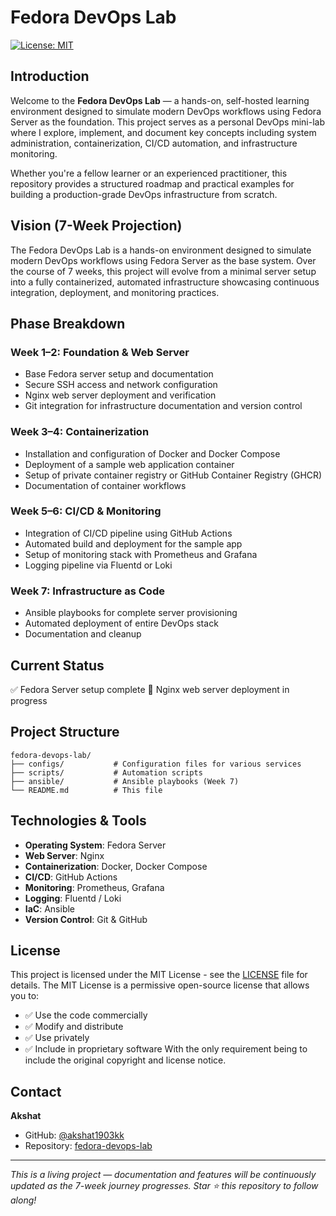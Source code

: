 # Fedora DevOps Lab
[![License: MIT](https://img.shields.io/badge/License-MIT-yellow.svg)](https://opensource.org/licenses/MIT)

## Introduction
Welcome to the **Fedora DevOps Lab** — a hands-on, self-hosted learning environment designed to simulate modern DevOps workflows using Fedora Server as the foundation. This project serves as a personal DevOps mini-lab where I explore, implement, and document key concepts including system administration, containerization, CI/CD automation, and infrastructure monitoring.

Whether you're a fellow learner or an experienced practitioner, this repository provides a structured roadmap and practical examples for building a production-grade DevOps infrastructure from scratch.

## Vision (7-Week Projection)
The Fedora DevOps Lab is a hands-on environment designed to simulate modern DevOps workflows using Fedora Server as the base system. Over the course of 7 weeks, this project will evolve from a minimal server setup into a fully containerized, automated infrastructure showcasing continuous integration, deployment, and monitoring practices.

## Phase Breakdown
### Week 1–2: Foundation & Web Server
- Base Fedora server setup and documentation
- Secure SSH access and network configuration
- Nginx web server deployment and verification
- Git integration for infrastructure documentation and version control

### Week 3–4: Containerization
- Installation and configuration of Docker and Docker Compose
- Deployment of a sample web application container
- Setup of private container registry or GitHub Container Registry (GHCR)
- Documentation of container workflows

### Week 5–6: CI/CD & Monitoring
- Integration of CI/CD pipeline using GitHub Actions
- Automated build and deployment for the sample app
- Setup of monitoring stack with Prometheus and Grafana
- Logging pipeline via Fluentd or Loki

### Week 7: Infrastructure as Code
- Ansible playbooks for complete server provisioning
- Automated deployment of entire DevOps stack
- Documentation and cleanup

## Current Status
✅ Fedora Server setup complete
🚧 Nginx web server deployment in progress

## Project Structure
```
fedora-devops-lab/
├── configs/           # Configuration files for various services
├── scripts/           # Automation scripts
├── ansible/           # Ansible playbooks (Week 7)
└── README.md          # This file
```
## Technologies & Tools
- **Operating System**: Fedora Server
- **Web Server**: Nginx
- **Containerization**: Docker, Docker Compose
- **CI/CD**: GitHub Actions
- **Monitoring**: Prometheus, Grafana
- **Logging**: Fluentd / Loki
- **IaC**: Ansible
- **Version Control**: Git & GitHub
## License
This project is licensed under the MIT License - see the [LICENSE](LICENSE) file for details.
The MIT License is a permissive open-source license that allows you to:
- ✅ Use the code commercially
- ✅ Modify and distribute
- ✅ Use privately
- ✅ Include in proprietary software
With the only requirement being to include the original copyright and license notice.
## Contact
**Akshat**
- GitHub: [@akshat1903kk](https://github.com/akshat1903kk)
- Repository: [fedora-devops-lab](https://github.com/akshat1903kk/fedora-devops-lab)
---
*This is a living project — documentation and features will be continuously updated as the 7-week journey progresses. Star ⭐ this repository to follow along!*
